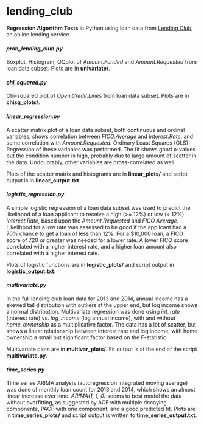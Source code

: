 # lending_club

**Regression Algorithm Tests** in Python using loan data from [Lending Club](https://www.lendingclub.com/info/download-data.action), an online lending service.

#### *prob_lending_club.py* 
Boxplot, Histogram, QQplot of *Amount.Funded* and *Amount.Requested* from loan data subset.  Plots are in **univariate/**.

#### *chi_squared.py* 
Chi-squared plot of *Open.Credit.Lines* from loan data subset.  Plots are in **chisq_plots/**.

#### *linear_regression.py* 
A scatter matrix plot of a loan data subset, both continuous and ordinal variables, shows correlation between *FICO.Average* and *Interest.Rate*, and some correlation with *Amount.Requested*.  Ordinary Least Squares (OLS) Regression of these variables was performed.  The fit shows good p-values but the condition number is high, probably due to large amount of scatter in the data.  Undoubtably, other variables are cross-correlated as well.  

Plots of the scatter matrix and histograms are in **linear_plots/** and script output is in **linear_output.txt**.

#### *logistic_regression.py* 
A simple logistic regression of a loan data subset was used to predict the likelihood of a loan applicant to receive a high (>= 12%) or low (< 12%) *Interest.Rate*, based upon the *Amount.Requested* and *FICO.Average*.  Likelihood for a low rate was assessed to be good if the applicant had a 70% chance to get a loan of less than 12%.  For a $10,000 loan, a FICO score of 720 or greater was needed for a lower rate.  A lower FICO score correlated with a higher interest rate, and a higher loan amount also correlated with a higher interest rate.

Plots of logistic functions are in **logistic_plots/** and script output in **logistic_output.txt**.

#### *multivariate.py* 
In the full lending club loan data for 2013 and 2014, annual income has a skewed tail distribution with outliers at the upper end, but log income shows a normal distribution.  Multivariate regression was done using *int_rate* (interest rate) vs. *log_income* (log annual income), with and without *home_ownership* as a multiplicative factor.  The data has a lot of scatter, but shows a linear relationship between interest rate and log income, with home ownership a small but significant factor based on the F-statistic.  

Multivariate plots are in **multivar_plots/**.  Fit output is at the end of the script **multivariate.py**.

#### *time_series.py*
Time series ARIMA analysis (autoregression integrated moving average) was done of monthly loan count for 2013 and 2014, which shows an almost linear increase over time.  *ARIMA(1, 1, 0)* seems to best model the data without overfitting, as suggested by ACF with multiple decaying components, PACF with one component, and a good predicted fit.  Plots are in **time_series_plots/** and script output is written to **time_series_output.txt**.
